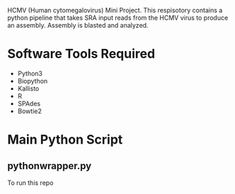 
HCMV (Human cytomegalovirus) Mini Project.
This respisotory contains a python pipeline that takes SRA input reads from the HCMV virus to produce an assembly. Assembly is blasted and analyzed. 

Software Tools Required
=========

* Python3
* Biopython
* Kallisto
* R
* SPAdes
* Bowtie2


Main Python Script
==================

pythonwrapper.py
----------------

To run this repo








